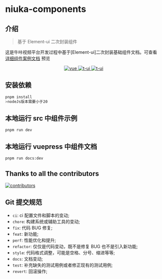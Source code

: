 # niuka-components

## 介绍

> 基于 Element-ui 二次封装组件

这是牛咔视频平台开发过程中基于[Element-ui]二次封装基础组件文档。可查看 [详细组件案例文档](https://2290774104.github.io/niuka/) 预览

<p align="center">
  <a href="https://github.com/vuejs/vue" target="_blank">
    <img src="https://img.shields.io/badge/vue-2.6.16-brightgreen.svg" alt="vue">
  </a>
  <a href="https://gitee.com/tang-haochen/niuka/stargazers">
    <img src="https://gitee.com/tang-haochen/niuka/badge/star.svg?theme=dark" alt="t-ui">
  </a>
  <a href="https://github.com/2290774104/niuka/stargazers" target="_blank">
    <img src="https://img.shields.io/github/stars/2290774104/niuka.svg" alt="t-ui">
  </a>
</p>

## 安装依赖

```sh
pnpm install
>nodeJs版本需要小于20
```

## 本地运行 src 中组件示例

```shell
pnpm run dev
```

## 本地运行 vuepress 中组件文档

```shell
pnpm run docs:dev
```

## Thanks to all the contributors

<a href="https://github.com/2290774104/niuka/graphs/contributors">
  <img src="https://contrib.rocks/image?repo=2290774104/niuka" alt="contributors" />
</a>

## Git 提交规范

- `ci`: ci 配置文件和脚本的变动;
- `chore`: 构建系统或辅助工具的变动;
- `fix`: 代码 BUG 修复;
- `feat`: 新功能;
- `perf`: 性能优化和提升;
- `refactor`: 仅仅是代码变动，既不是修复 BUG 也不是引入新功能;
- `style`: 代码格式调整，可能是空格、分号、缩进等等;
- `docs`: 文档变动;
- `test`: 补充缺失的测试用例或者修正现有的测试用例;
- `revert`: 回滚操作;
